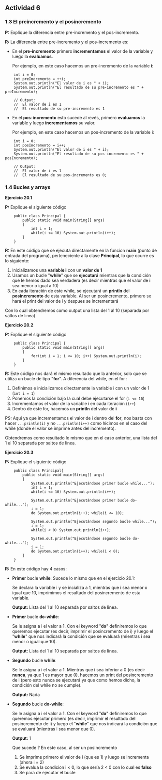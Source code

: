 ## Actividad 6


### 1.3 El preincremento y el posincremento

**P:** Explique la diferencia entre pre-incremento y el pos-incremento.

**R:** La diferencia entre pre-incremento y el pos-incremento es:

- En el **pre-incremento** primero **incrementamos** el valor de la variable y luego la **evaluamos**.

    Por ejemplo, en este caso hacemos un pre-incremento de la variable **i**:
```
    int i = 0;
    int preIncremento = ++i;
    System.out.println("El valor de i es " + i);
    System.out.println("El resultado de su pre-incremento es " + preIncremento);

    // Output:
    //  El valor de i es 1
    //  El resultado de su pre-incremento es 1

```

- En el **pos-incremento** esto sucede al revés, primero **evaluamos** la variable y luego **incrementamos** su valor.

    Por ejemplo, en este caso hacemos un pos-incremento de la variable **i**:

```
    int i = 0;
    int posIncremento = i++;
    System.out.println("El valor de i es " + i);
    System.out.println("El resultado de su pos-incremento es " + posIncremento);

    // Output:
    //  El valor de i es 1
    //  El resultado de su pos-incremento es 0;
```


### 1.4 Bucles y arrays


**Ejercicio 20.1**


**P:** Explique el siguiente código

```
    public class Principal {
        public static void main(String[] args)
        {
            int i = 1;
            while(i <= 10) System.out.println(i++);
        }
    }
```

**R:**
En este código que se ejecuta directamente en la funcion **main** (punto de entrada del programa), perteneciente a la clase **Principal**, lo que ocurre es lo siguiente:

1. Inicializamos una **variable i** con un **valor de 1**
2. Usamos un bucle "**while**" que se **ejecutará** mientras que la condición que le hemos dado sea verdadera (es decir mientras que el valor de i sea menor o igual a 10)
3. En cada iteración de este while, se ejecutará un **println** del **posincremento** de esta variable. Al ser un posincremento, primero se hará el print del valor de i y despues se incrementará

Con lo cual obtendremos como output una lista del 1 al 10 (separada por saltos de linea)


**Ejercicio 20.2**

**P:** Explique el siguiente código

```
    public class Principal {
        public static void main(String[] args)
        {
            for(int i = 1; i <= 10; i++) System.out.println(i);
        }
    }
```

**R:**
Este código nos dará el mismo resultado que la anterior, solo que se utiliza un bucle de tipo "**for**".
A diferencia del while, en el for :

1. Definimos e inicializamos directamente la variable i con un valor de 1 (```int i = 1```)
2. Ponemos la condición bajo la cual debe ejecutarse el for    (```ì <= 10```)
3. Incrementamos el valor de la variable i en cada iteración (```ì++```)
4. Dentro de este for, hacemos un **println** del valor de **i**

PS:  Aquí ya que incrementamos el valor de i dentro del **for**, nos basta con hacer ```...println(i)``` y no ```...println(i++)``` como hicimos en el caso del while (donde el valor se imprime antes del incremento).

Obtendremos como resultado lo mismo que en el caso anterior, una lista del 1 al 10 separada por saltos de linea.

**Ejercicio 20.3**

**P:** Explique el siguiente código

```
    public class Principal{
        public static void main(String[] args)
        {
            System.out.println("Ejecutándose primer bucle while...");
            int i = 1;
            while(i <= 10) System.out.println(i++);

            System.out.println("Ejecutándose primer bucle do-while...");
            i = 1;
            do System.out.println(i++); while(i <= 10);

            System.out.println("Ejecutándose segundo bucle while...");
            i = 1;
            while(i < 0) System.out.println(i++);

            System.out.println("Ejecutándose segundo bucle do-while...");
            i = 1;
            do System.out.println(i++); while(i < 0);
        }
    }
```

**R:**
En este código hay 4 casos:

- **Primer** bucle **while**: Sucede lo mismo que en el ejercicio 20.1:

    Se declara la variable i y se incializa a 1, mientras que i sea menor o igual que 10, imprimimos el resultado del posincremento de esta variable.

    **Output:**  Lista del 1 al 10 separada por saltos de linea.

- **Primer** bucle **do-while**:

    Se le asigna a i el valor a 1. Con el keyword "**do**" definiremos lo que queremos ejecutar (es decir, imprimir el posincremento de i) y luego el "**while**" que nos indicará la condición que se evaluará (mientras i sea menor o igual que 10).

    **Output:** Lista del 1 al 10 separada por saltos de linea.

- **Segundo** bucle **while**:

    Se le asigna a i el valor a 1. Mientras que i sea inferior a 0 (es decir **nunca**, ya que 1 es mayor que 0), hacemos un print del posincremento de i (pero esto nunca se ejecutará ya que como hemos dicho, la condición del while no se cumple).

    **Output:** Nada

- **Segundo** bucle **do-while**:

    Se le asigna a i el valor a 1. Con el keyword "**do**" definiremos lo que queremos ejecutar primero (es decir, imprimir el resultado del posincremento de i) y luego el "**while**" que
    nos indicará la condición que se evaluará (mientras i sea menor que 0).

    **Output:**  1

    Que sucede ? En este caso, al ser un posincremento
     1. Se imprime primero el valor de i (que es 1) y luego se incrementa (ahora i = 2)
     2. Se evalua la condicion i < 0, lo que sería 2 < 0 con lo cual es **falso**
     3. Se para de ejecutar el bucle



